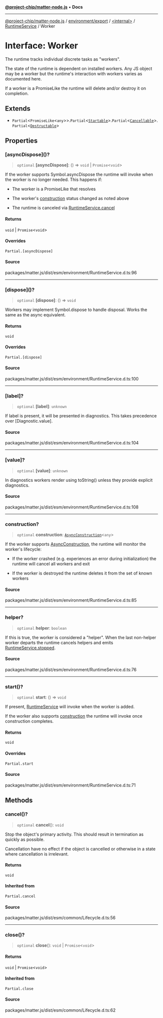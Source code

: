 [**@project-chip/matter-node.js**](../../../../../../README.md) • **Docs**

***

[@project-chip/matter-node.js](../../../../../../modules.md) / [environment/export](../../../../README.md) / [\<internal\>](../../../README.md) / [RuntimeService](../README.md) / Worker

# Interface: Worker

The runtime tracks individual discrete tasks as "workers".

The state of the runtime is dependent on installed workers.  Any JS object may be a worker but the runtime's
interaction with workers varies as documented here.

If a worker is a PromiseLike the runtime will delete and/or destroy it on completion.

## Extends

- `Partial`\<`PromiseLike`\<`any`\>\>.`Partial`\<[`Startable`](../../../../../../exports/common/interfaces/Startable.md)\>.`Partial`\<[`Cancellable`](../../../../../../exports/common/interfaces/Cancellable.md)\>.`Partial`\<[`Destructable`](../../../../../../exports/common/interfaces/Destructable.md)\>

## Properties

### \[asyncDispose\]()?

> `optional` **\[asyncDispose\]**: () => `void` \| `Promise`\<`void`\>

If the worker supports Symbol.asyncDispose the runtime will invoke when the worker is no longer
needed.  This happens if:

  - The worker is a PromiseLike that resolves

  - The worker's [construction](Worker.md#construction) status changed as noted above

  - The runtime is canceled via [RuntimeService.cancel](../../../classes/RuntimeService.md#cancel)

#### Returns

`void` \| `Promise`\<`void`\>

#### Overrides

`Partial.[asyncDispose]`

#### Source

packages/matter.js/dist/esm/environment/RuntimeService.d.ts:96

***

### \[dispose\]()?

> `optional` **\[dispose\]**: () => `void`

Workers may implement Symbol.dispose to handle disposal.  Works the same as the async equivalent.

#### Returns

`void`

#### Overrides

`Partial.[dispose]`

#### Source

packages/matter.js/dist/esm/environment/RuntimeService.d.ts:100

***

### \[label\]?

> `optional` **\[label\]**: `unknown`

If label is present, it will be presented in diagnostics.  This takes precedence over [Diagnostic.value].

#### Source

packages/matter.js/dist/esm/environment/RuntimeService.d.ts:104

***

### \[value\]?

> `optional` **\[value\]**: `unknown`

In diagnostics workers render using toString() unless they provide explicit diagnostics.

#### Source

packages/matter.js/dist/esm/environment/RuntimeService.d.ts:108

***

### construction?

> `optional` **construction**: [`AsyncConstruction`](../../../../../../exports/cluster/-internal-/interfaces/AsyncConstruction.md)\<`any`\>

If the worker supports [AsyncConstruction](../../../../../../exports/cluster/-internal-/README.md#asyncconstruction), the runtime will monitor the worker's lifecycle:

  - If the worker crashed (e.g. experiences an error during initialization) the runtime will cancel all
    workers and exit

  - If the worker is destroyed the runtime deletes it from the set of known workers

#### Source

packages/matter.js/dist/esm/environment/RuntimeService.d.ts:85

***

### helper?

> `optional` **helper**: `boolean`

If this is true, the worker is considered a "helper".  When the last non-helper worker departs the runtime
cancels helpers and emits [RuntimeService.stopped](../../../classes/RuntimeService.md#stopped).

#### Source

packages/matter.js/dist/esm/environment/RuntimeService.d.ts:76

***

### start()?

> `optional` **start**: () => `void`

If present, [RuntimeService](../../../classes/RuntimeService.md) will invoke when the worker is added.

If the worker also supports [construction](Worker.md#construction) the runtime will invoke once construction completes.

#### Returns

`void`

#### Overrides

`Partial.start`

#### Source

packages/matter.js/dist/esm/environment/RuntimeService.d.ts:71

## Methods

### cancel()?

> `optional` **cancel**(): `void`

Stop the object's primary activity.  This should result in termination as quickly as possible.

Cancellation have no effect if the object is cancelled or otherwise in a state where cancellation is irrelevant.

#### Returns

`void`

#### Inherited from

`Partial.cancel`

#### Source

packages/matter.js/dist/esm/common/Lifecycle.d.ts:56

***

### close()?

> `optional` **close**(): `void` \| `Promise`\<`void`\>

#### Returns

`void` \| `Promise`\<`void`\>

#### Inherited from

`Partial.close`

#### Source

packages/matter.js/dist/esm/common/Lifecycle.d.ts:62
